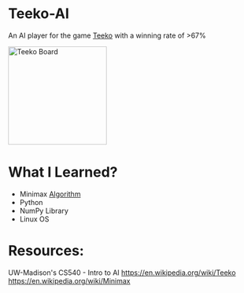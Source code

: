 # Teeko-AI

An AI player for the game [Teeko](https://en.wikipedia.org/wiki/Teeko) with a winning rate of >67%

<img src="https://github.com/prasoontandon/Teeko-AI/assets/66267426/13c9c5e4-4cc4-4222-b7c7-f083125e2e81" alt="Teeko Board" width="200"/>


# What I Learned?

* Minimax [Algorithm](https://en.wikipedia.org/wiki/Minimax)
* Python
* NumPy Library
* Linux OS
  
# Resources:

UW-Madison's CS540 - Intro to AI
https://en.wikipedia.org/wiki/Teeko
https://en.wikipedia.org/wiki/Minimax
